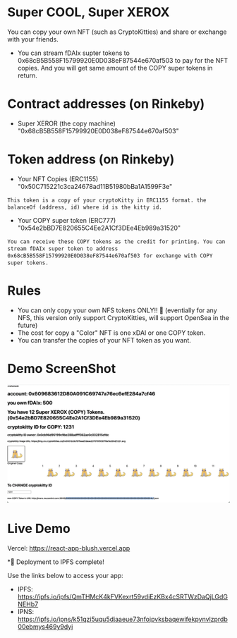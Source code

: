 # Super COOL, Super XEROX
You can copy your own NFT (such as CryptoKitties) and share or exchange with your friends.
* You can stream fDAIx supter tokens to 0x68cB5B558F15799920E0D038eF87544e670af503 to pay for the NFT copies.
And you will get same amount of the COPY super tokens in return.

# Contract addresses (on Rinkeby)
* Super XEROR (the copy machine) "0x68cB5B558F15799920E0D038eF87544e670af503" 

# Token address (on Rinkeby)
* Your NFT Copies (ERC1155) "0x50C715221c3ca24678ad11B51980bBa1A1599F3e"
```
This token is a copy of your cryptoKitty in ERC1155 format. the balanceOf (address, id) where id is the kitty id.
```
* Your COPY super token (ERC777) "0x54e2bBD7E820655C4Ee2A1Cf3DEe4Eb989a31520"
```
You can receive these COPY tokens as the credit for printing. You can stream fDAIx super token to address 0x68cB5B558F15799920E0D038eF87544e670af503 for exchange with COPY super tokens.
```

# Rules
* You can only copy your own NFS tokens ONLY!! 👏  (eventially for any NFS, this version only support CryptoKitties, will support OpenSea in the future)
* The cost for copy a "Color" NFT is one xDAI or one COPY token.
* You can transfer the copies of your NFT token as you want.  

# Demo ScreenShot

![Screenshot of the status page](docs/screenshots/demoSuperXerox.png)

# Live Demo

Vercel: https://react-app-blush.vercel.app

*🚀 Deployment to IPFS complete!

Use the links below to access your app:
* IPFS: https://ipfs.io/ipfs/QmTHMcK4kFVKexrt59vdiEzKBx4cSRTWzDaQjLGdGNEHb7
* IPNS: https://ipfs.io/ipns/k51qzi5uqu5djaaeue73nfojpvksbaqewifekpynvlzprdb00ebmys469y9dyi
